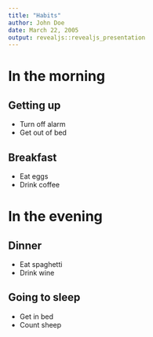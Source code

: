 ```yaml
---
title: "Habits"
author: John Doe
date: March 22, 2005
output: revealjs::revealjs_presentation
---
```



# In the morning

## Getting up

- Turn off alarm
- Get out of bed

## Breakfast

- Eat eggs
- Drink coffee

# In the evening

## Dinner

- Eat spaghetti
- Drink wine

## Going to sleep

- Get in bed
- Count sheep
